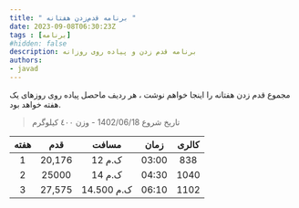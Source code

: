 ```yaml
---
title: " برنامه قدم‌زدن هفتانه "
date: 2023-09-08T06:30:23Z
tags : [برنامه]
#hidden: false
description: برنامه قدم زدن و پیادە روی روزانه
authors:
- javad
---
```



مجموع قدم زدن هفتانه را اینجا خواهم نوشت ، هر ردیف ماحصل پیاده روی روزهای یک هفته خواهد بود.
> تاریخ شروع  1402/06/18  - وزن ٤٠٠ کیلوگرم



| **هفته** | **قدم** |**مسافت** | **زمان** | **کالری** |
| :----: |  :----: |  :----: | :----: | :----: |
| 1 | 20,176 | 12 ک.م  | 03:00 | 838 |
| 2 | 25000 | 14 ک.م  | 04:30 | 1040 |
| 3 | 27,575 | 14.500 ک.م  | 06:10 | 1102 |






